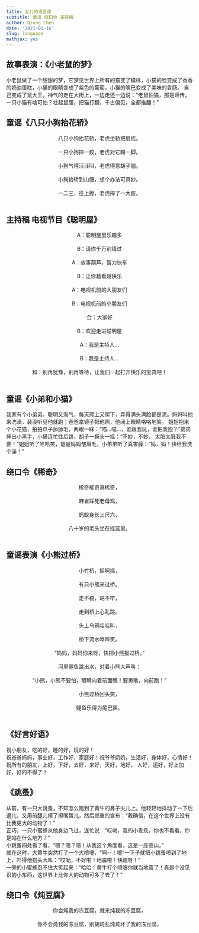 ```yaml
---
title: 女儿的语言课
subtitle: 童谣 绕口令 主持稿 
author: Qiong Chen
date: '2021-01-16'
slug: language
mathjax: yes
---
```


## 故事表演：《小老鼠的梦》
小老鼠做了一个甜甜的梦，它梦见世界上所有的猫变了模样，小猫的脸变成了香香的奶油蛋糕，小猫的眼睛变成了紫色的葡萄，小猫的嘴巴变成了美味的香肠。
自己变成了鼠大王，神气的走在大街上，一边走还一边说：“老鼠怕猫，那是谣传，一只小猫有啥可怕？壮起鼠胆，把猫打翻，千古偏见，全都推翻！”

## 童谣《八只小狗抬花轿》

<center>八只小狗抬花轿，老虎坐轿把扇摇。</center><br>
<center>一只小狗摔一跤，老虎对它踢一脚。</center><br>
<center>小狗气得汪汪叫，老虎得意胡子翘。</center><br>
<center>小狗抬轿到山腰，想个办法可真妙。</center><br>
<center>一二三，往上抛，老虎摔了一大跤。</center><br>

## 主持稿 电视节目《聪明屋》
<center>A：聪明屋里乐趣多</center><br>
<center>B：请你千万别错过</center><br>
<center>A：故事葫芦，智力快车</center><br>
<center>B：让你越看越快乐</center><br>
<center>A：电视机前的大朋友们</center><br>
<center>B：电视机前的小朋友们</center><br>
<center>合：大家好</center><br>
<center>B：欢迎走进聪明屋</center><br>
<center>A：我是主持人...</center><br>
<center>B：我是主持人...</center><br>
<center>和：别再犹豫，别再等待，让我们一起打开快乐的宝典吧！</center><br>

## 童谣《小弟和小猫》
我家有个小弟弟，聪明又淘气，每天爬上又爬下，弄得满头满脸都是泥。妈妈叫他来洗澡，装没听见他就跑；爸爸拿镜子把他照，他闭上眼睛咯咯地笑。
姐姐抱来个小花猫，拍拍爪子舔舔毛，两眼一眯：“喵...喵...，谁跟我玩，谁把我抱？”弟弟伸出小黑手，小猫连忙往后跳，胡子一撅头一摇：“不妙，不妙，
太脏太脏我不要！”姐姐听了哈哈笑，爸爸妈妈皱眉毛，小弟弟听了真害臊：“妈，妈！快给我洗个澡！”

## 绕口令《稀奇》

<center>稀奇稀奇真稀奇，</center><br>
<center>麻雀踩死老母鸡，</center><br>
<center>蚂蚁身长三尺六，</center><br>
<center>八十岁的老头坐在摇篮里。</center><br>

## 童谣表演《小熊过桥》

<center>小竹桥，摇啊摇，</center><br>
<center>有只小熊来过桥。</center><br>
<center>走不稳，站不牢，</center><br>
<center>走到桥上心乱跳。</center><br>
<center>头上乌鸦哇哇叫，</center><br>
<center>桥下流水哗哗笑。</center><br>
<center>“妈妈，妈妈你来呀，快把小熊报过桥。”</center><br>
<center>河里鲤鱼跳出水，对着小熊大声叫：</center><br>
<center>“小熊，小熊不要怕，眼睛向着前面瞧！要勇敢，向前跑！”</center><br>
<center>小熊过桥回头笑，</center><br>
<center>鲤鱼乐得为尾巴摇。</center><br>

## 《好言好语》

祝小朋友，吃的好，睡的好，玩的好！<br>祝爸爸妈妈，事业好，工作好，家庭好！祝爷爷奶奶，生活好，身体好，心情好！<br>祝所有的朋友，上好，下好，去好，来好，天好，地好，
人好，运好，好上加好，好的不得了！

## 《跳蚤》

从前，有一只大跳蚤，不知怎么跑到了黄牛的鼻子尖儿上。他轻轻地抖动了一下后退儿，又用前腿儿擦了擦嘴唇儿，然后郑重的宣布：“我确信，在这个世界上没有比我更大的动物了！”<br>
正巧，一只小蜜蜂从他身边飞过，连忙说：“哎呦，我的小乖乖，你也不看看，你是站在什么地方？”<br>
小跳蚤四处看了看，“嗯？嗯？嗯！从我这个角度看，这是一座高山。”<br>
就在这时，大黄牛突然打了一个大喷嚏，“啊--！嚏”一下子就把小跳蚤喷到了地上，吓得他抱头大叫：“哎呦，不好啦！地震啦！快跑呀！”<br>
一旁的小蜜蜂忍不住大笑起来：“哈哈！黄牛打个喷嚏你就当地震了！真是个没见识的小东西，这世界上比你大的动物可多了去了！”

## 绕口令《炖豆腐》

<center>你会炖我的冻豆腐，就来炖我的冻豆腐，</center><br>
<center>你不会炖我的冻豆腐，别胡炖乱炖炖坏了我的冻豆腐。</center><br>